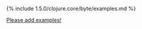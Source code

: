 {% include 1.5.0/clojure.core/byte/examples.md %}

[Please add examples!](https://github.com/arrdem/grimoire/edit/master/_includes/1.6.0/clojure.core/byte/examples.md)
